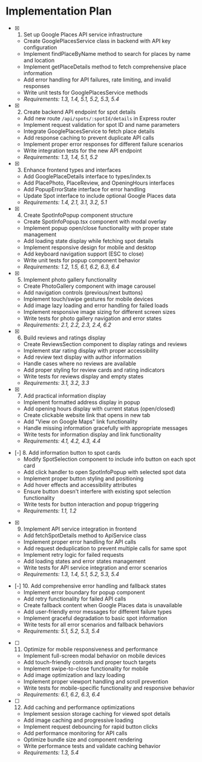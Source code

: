# Implementation Plan

- [x] 1. Set up Google Places API service infrastructure
  - Create GooglePlacesService class in backend with API key configuration
  - Implement findPlaceByName method to search for places by name and location
  - Implement getPlaceDetails method to fetch comprehensive place information
  - Add error handling for API failures, rate limiting, and invalid responses
  - Write unit tests for GooglePlacesService methods
  - _Requirements: 1.3, 1.4, 5.1, 5.2, 5.3, 5.4_

- [x] 2. Create backend API endpoint for spot details
  - Add new route `/api/spots/:spotId/details` in Express router
  - Implement request validation for spot ID and name parameters
  - Integrate GooglePlacesService to fetch place details
  - Add response caching to prevent duplicate API calls
  - Implement proper error responses for different failure scenarios
  - Write integration tests for the new API endpoint
  - _Requirements: 1.3, 1.4, 5.1, 5.2_

- [x] 3. Enhance frontend types and interfaces
  - Add GooglePlaceDetails interface to types/index.ts
  - Add PlacePhoto, PlaceReview, and OpeningHours interfaces
  - Add PopupErrorState interface for error handling
  - Update Spot interface to include optional Google Places data
  - _Requirements: 1.4, 2.1, 3.1, 3.2, 5.1_

- [x] 4. Create SpotInfoPopup component structure
  - Create SpotInfoPopup.tsx component with modal overlay
  - Implement popup open/close functionality with proper state management
  - Add loading state display while fetching spot details
  - Implement responsive design for mobile and desktop
  - Add keyboard navigation support (ESC to close)
  - Write unit tests for popup component behavior
  - _Requirements: 1.2, 1.5, 6.1, 6.2, 6.3, 6.4_

- [x] 5. Implement photo gallery functionality
  - Create PhotoGallery component with image carousel
  - Add navigation controls (previous/next buttons)
  - Implement touch/swipe gestures for mobile devices
  - Add image lazy loading and error handling for failed loads
  - Implement responsive image sizing for different screen sizes
  - Write tests for photo gallery navigation and error states
  - _Requirements: 2.1, 2.2, 2.3, 2.4, 6.2_

- [x] 6. Build reviews and ratings display
  - Create ReviewsSection component to display ratings and reviews
  - Implement star rating display with proper accessibility
  - Add review text display with author information
  - Handle cases where no reviews are available
  - Add proper styling for review cards and rating indicators
  - Write tests for reviews display and empty states
  - _Requirements: 3.1, 3.2, 3.3_

- [x] 7. Add practical information display
  - Implement formatted address display in popup
  - Add opening hours display with current status (open/closed)
  - Create clickable website link that opens in new tab
  - Add "View on Google Maps" link functionality
  - Handle missing information gracefully with appropriate messages
  - Write tests for information display and link functionality
  - _Requirements: 4.1, 4.2, 4.3, 4.4_

- [-] 8. Add information button to spot cards
  - Modify SpotSelection component to include info button on each spot card
  - Add click handler to open SpotInfoPopup with selected spot data
  - Implement proper button styling and positioning
  - Add hover effects and accessibility attributes
  - Ensure button doesn't interfere with existing spot selection functionality
  - Write tests for button interaction and popup triggering
  - _Requirements: 1.1, 1.2_

- [x] 9. Implement API service integration in frontend
  - Add fetchSpotDetails method to ApiService class
  - Implement proper error handling for API calls
  - Add request deduplication to prevent multiple calls for same spot
  - Implement retry logic for failed requests
  - Add loading states and error states management
  - Write tests for API service integration and error scenarios
  - _Requirements: 1.3, 1.4, 5.1, 5.2, 5.3, 5.4_

- [-] 10. Add comprehensive error handling and fallback states
  - Implement error boundary for popup component
  - Add retry functionality for failed API calls
  - Create fallback content when Google Places data is unavailable
  - Add user-friendly error messages for different failure types
  - Implement graceful degradation to basic spot information
  - Write tests for all error scenarios and fallback behaviors
  - _Requirements: 5.1, 5.2, 5.3, 5.4_

- [ ] 11. Optimize for mobile responsiveness and performance
  - Implement full-screen modal behavior on mobile devices
  - Add touch-friendly controls and proper touch targets
  - Implement swipe-to-close functionality for mobile
  - Add image optimization and lazy loading
  - Implement proper viewport handling and scroll prevention
  - Write tests for mobile-specific functionality and responsive behavior
  - _Requirements: 6.1, 6.2, 6.3, 6.4_

- [ ] 12. Add caching and performance optimizations
  - Implement session storage caching for viewed spot details
  - Add image caching and progressive loading
  - Implement request debouncing for rapid button clicks
  - Add performance monitoring for API calls
  - Optimize bundle size and component rendering
  - Write performance tests and validate caching behavior
  - _Requirements: 1.3, 5.4_
